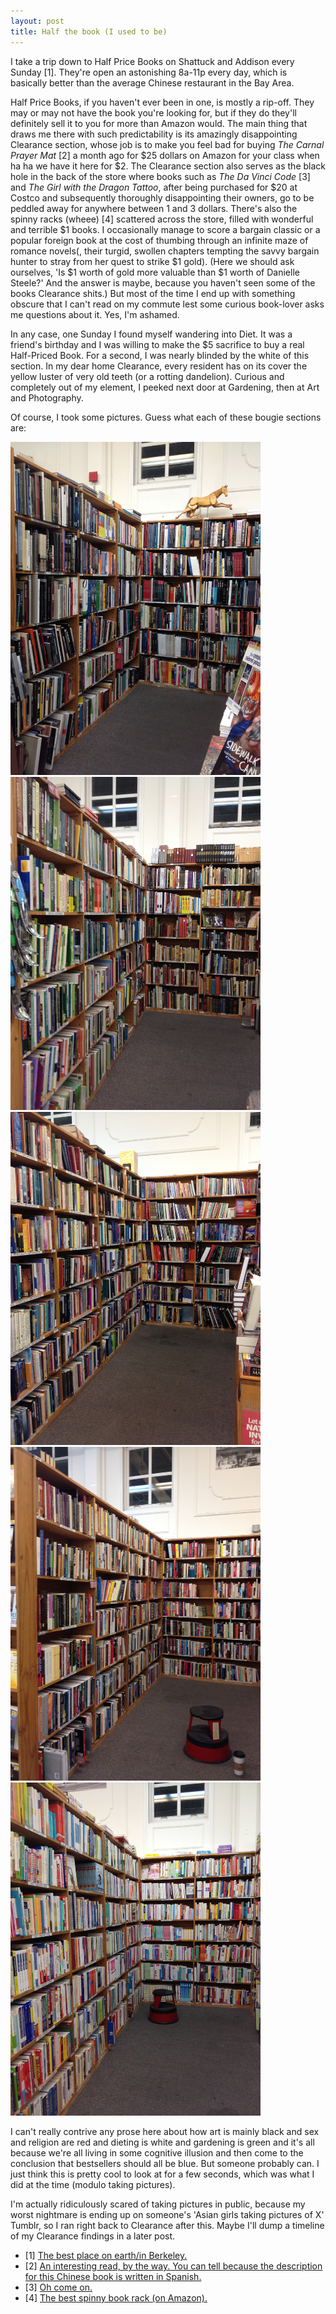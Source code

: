 ```yaml
---
layout: post
title: Half the book (I used to be)
---
```


I take a trip down to Half Price Books on Shattuck and Addison every Sunday [1].
They're open an astonishing 8a-11p every day, which is basically better than
the average Chinese restaurant in the Bay Area.

Half Price Books, if you haven't ever been in one, is mostly a rip-off. They
may or may not have the book you're looking for, but if they do they'll definitely
sell it to you for more than Amazon would. The main thing that draws me
there with such predictability is its
amazingly disappointing Clearance section, whose job is to make you feel bad
for buying *The Carnal Prayer Mat* [2] a month ago for $25 dollars on Amazon for your class when
ha ha we have it here for $2. The Clearance section also serves as the black
hole in the back of the store where books such as *The Da Vinci Code* [3] and
*The Girl with the Dragon Tattoo*, after being purchased for $20 at Costco and
subsequently thoroughly disappointing their owners, go to be peddled away
for anywhere between 1 and 3 dollars. There's also the spinny racks (wheee) [4] scattered
across the store, filled with wonderful and terrible $1 books. I occasionally
manage to score a bargain classic or a popular foreign book at the cost of
thumbing through an infinite maze of romance novels(, their turgid, swollen chapters tempting the savvy
bargain hunter to stray from her quest to strike $1 gold). (Here we should ask
ourselves, 'Is $1 worth of gold
more valuable than $1 worth of Danielle Steele?' And the answer is maybe,
because you haven't seen some of the books Clearance shits.) But most of the
time I end up with something obscure that I can't read on my commute lest
some curious book-lover asks me questions about it. Yes, I'm ashamed.

In any case, one Sunday I found myself wandering into Diet. It
was a friend's birthday and I was willing to make the $5 sacrifice to buy a real
Half-Priced Book. For a second, I was nearly blinded by the white of this section. In my
dear home Clearance, every resident has on its cover the yellow luster
of very old teeth (or a rotting dandelion). Curious and completely out of my
element, I peeked next door at Gardening, then at Art and
Photography.

Of course, I took some pictures. Guess what each of these bougie sections are:

<img src="/images/hpb-art.jpg" width="400">
<img src="/images/hpb-gardening.jpg" width="400">
<img src="/images/hpb-religion.jpg" width="400">
<img src="/images/hpb-anthropology.jpg" width="400">
<img src="/images/hpb-diet.jpg" width="400">

I can't really contrive any prose here about how art is mainly black
and sex and religion are red and dieting is white and
gardening is green and it's all because we're all living in some cognitive illusion
and then come to the conclusion that bestsellers should all be blue. But someone
probably can. I just think this is pretty cool to look at for a few seconds, which was
what I did at the time (modulo taking pictures).

I'm actually ridiculously scared of taking pictures in public, because my worst
nightmare is ending up on someone's 'Asian girls taking pictures of X' Tumblr,
so I ran right back to Clearance after this. Maybe I'll dump a timeline of my
Clearance findings in a later post.


- [1] [The best place on earth/in Berkeley.](https://maps.google.com/maps?ie=UTF8&q=Half+Price+Books&fb=1&gl=us&hq=half+price+books&hnear=0x808579363a8549d3:0x94ea1595a675e993,Berkeley,+CA&cid=7477988770708495802&t=m&z=16&vpsrc=0&iwloc=A)
- [2] [An interesting read, by the way. You can tell because the description for this Chinese book is written in Spanish.](http://www.goodreads.com/book/show/1690630.The_Carnal_Prayer_Mat)
- [3] [Oh come on.]()
- [4] [The best spinny book rack (on Amazon).](http://www.amazon.com/Black-Revolving-Bookcase-Floor-Pockets/dp/B008TQEWR4)
